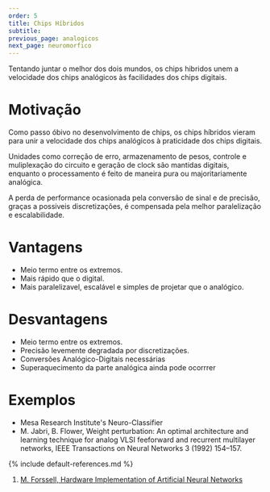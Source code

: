 ```yaml
---
order: 5
title: Chips Híbridos
subtitle:
previous_page: analogicos
next_page: neuromorfico
---
```

Tentando juntar o melhor dos dois mundos, os chips hibridos unem a velocidade dos chips analógicos às facilidades dos chips digitais.

# Motivação
Como passo óbivo no desenvolvimento de chips, os chips híbridos vieram para unir a velocidade dos chips analógicos à praticidade dos chips digitais.

Unidades como correção de erro, armazenamento de pesos, controle e muliplexação do circuito e geração de clock são mantidas digitais, enquanto o processamento é feito de maneira pura ou majoritariamente analógica.

A perda de performance ocasionada pela conversão de sinal e de precisão, graças a possiveis discretizações, é compensada pela melhor paralelização e escalabilidade.

# Vantagens
* Meio termo entre os extremos.
* Mais rápido que o digital.
* Mais paralelizavel, escalável e simples de projetar que o analógico.

# Desvantagens
* Meio termo entre os extremos.
* Precisão levemente degradada por discretizações.
* Conversões Analógico-Digitais necessárias
* Superaquecimento da parte analógica ainda pode ocorrrer

# Exemplos
* Mesa Research Institute's Neuro-Classifier
* M. Jabri, B. Flower, Weight perturbation: An optimal architecture and learning technique for analog VLSI feeforward and recurrent multilayer networks, IEEE Transactions on Neural Networks 3 (1992) 154–157.

{% include default-references.md %}

1. [M. Forssell, Hardware Implementation of Artificial Neural Networks](https://users.ece.cmu.edu/~pgrover/teaching/files/NeuromorphicComputing.pdf)
